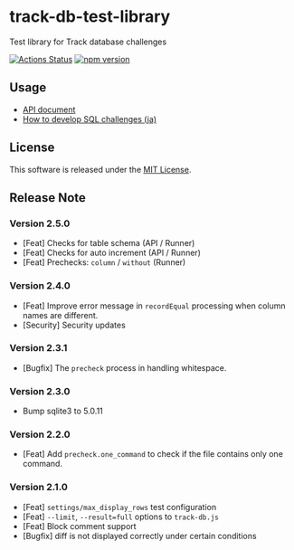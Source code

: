 # track-db-test-library
Test library for Track database challenges

[![Actions Status](https://github.com/givery-technology/track-db-test-library/workflows/Node%20CI/badge.svg)](https://github.com/givery-technology/track-db-test-library/actions)
[![npm version](https://badge.fury.io/js/track-db-test-library.svg)](https://badge.fury.io/js/track-db-test-library)

## Usage

* [API document](doc/API.md)
* [How to develop SQL challenges (ja)](doc/DEVELOPPING_SQL_CHALLENGES_ja.md)

## License

This software is released under the [MIT License](LICENSE).

## Release Note

### Version 2.5.0

* [Feat] Checks for table schema (API / Runner)
* [Feat] Checks for auto increment (API / Runner)
* [Feat] Prechecks: `column` / `without` (Runner)

### Version 2.4.0

* [Feat] Improve error message in `recordEqual` processing when column names are different.
* [Security] Security updates
  
### Version 2.3.1

* [Bugfix] The `precheck` process in handling whitespace.

### Version 2.3.0

* Bump sqlite3 to 5.0.11

### Version 2.2.0

* [Feat] Add `precheck.one_command` to check if the file contains only one command.

### Version 2.1.0

* [Feat] `settings/max_display_rows` test configuration
* [Feat] `--limit`, `--result=full` options to `track-db.js`
* [Feat] Block comment support
* [Bugfix] diff is not displayed correctly under certain conditions
